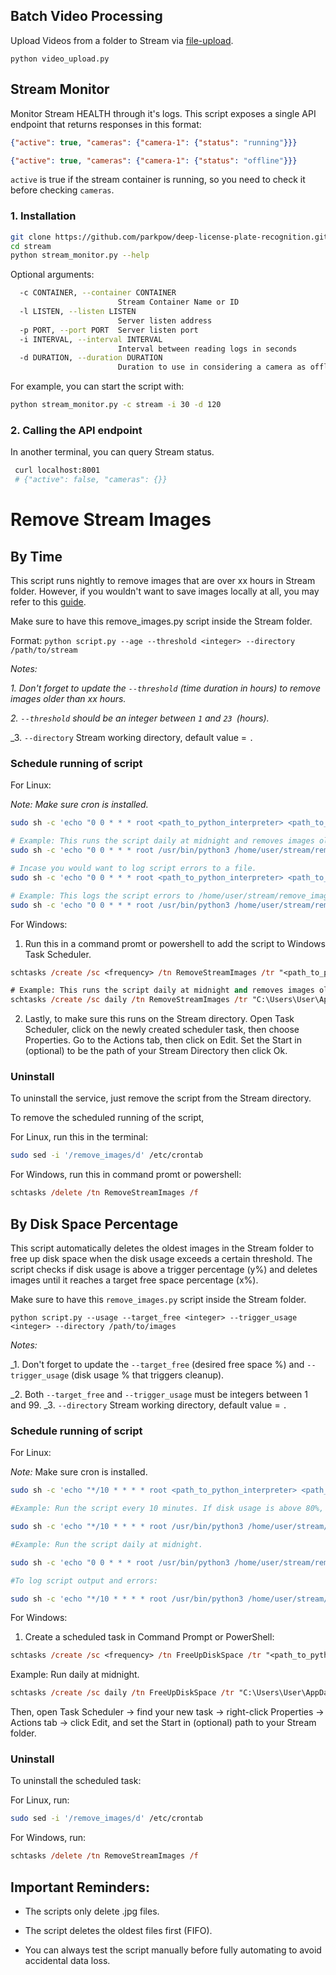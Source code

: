 ## Batch Video Processing

Upload Videos from a folder to Stream via [file-upload](https://guides.platerecognizer.com/docs/stream/video-files#file-upload-api).

```shell
python video_upload.py
```

## Stream Monitor
Monitor Stream HEALTH through it's logs. This script exposes a single API endpoint that returns responses in this format:

```json
{"active": true, "cameras": {"camera-1": {"status": "running"}}}
```

```json
{"active": true, "cameras": {"camera-1": {"status": "offline"}}}
```

`active` is true if the stream container is running, so you need to check it before checking `cameras`.

### 1. Installation

```bash
git clone https://github.com/parkpow/deep-license-plate-recognition.git
cd stream
python stream_monitor.py --help
```

Optional arguments:
```bash
  -c CONTAINER, --container CONTAINER
                        Stream Container Name or ID
  -l LISTEN, --listen LISTEN
                        Server listen address
  -p PORT, --port PORT  Server listen port
  -i INTERVAL, --interval INTERVAL
                        Interval between reading logs in seconds
  -d DURATION, --duration DURATION
                        Duration to use in considering a camera as offline in seconds
```

For example, you can start the script with:
```bash
python stream_monitor.py -c stream -i 30 -d 120
```

### 2. Calling the API endpoint
In another terminal, you can query Stream status.

```bash
 curl localhost:8001
 # {"active": false, "cameras": {}}
```

# Remove Stream Images



## By Time

This script runs nightly to remove images that are over xx hours in Stream folder. However, if you wouldn't want to save images locally at all, you may refer to this [guide](https://guides.platerecognizer.com/docs/stream/faq#how-do-i-not-save-vehicle-or-plates-images-in-my-localstreamfolder-when-forwarding-webhook-data).

Make sure to have this remove_images.py script inside the Stream folder.

Format: `python script.py --age --threshold <integer> --directory /path/to/stream`

_Notes:_

_1. Don't forget to update the `--threshold` (time duration in hours) to remove images older than xx hours._

_2. `--threshold` should be an integer between `1` and `23 `(hours)._

_3. `--directory` Stream working directory, default value = `.` 

### Schedule running of script

For Linux: 

_Note: Make sure cron is installed._

```bash
sudo sh -c 'echo "0 0 * * * root <path_to_python_interpreter> <path_to_script> --age --threshold 23" >> /etc/crontab'

# Example: This runs the script daily at midnight and removes images older than 23 hours.
sudo sh -c 'echo "0 0 * * * root /usr/bin/python3 /home/user/stream/remove_images.py --age --threshold 23" >> /etc/crontab'

# Incase you would want to log script errors to a file.
sudo sh -c 'echo "0 0 * * * root <path_to_python_interpreter> <path_to_script> --age --threshold 23 >> <path_to_log_file> 2>&1" >> /etc/crontab'

# Example: This logs the script errors to /home/user/stream/remove_images.log.
sudo sh -c 'echo "0 0 * * * root /usr/bin/python3 /home/user/stream/remove_images.py --age --threshold 23 >> /home/user/stream/remove_images.log 2>&1" >> /etc/crontab'

```

For Windows:

1. Run this in a command promt or powershell to add the script to Windows Task Scheduler.

```ps
schtasks /create /sc <frequency> /tn RemoveStreamImages /tr "<path_to_python_interpreter> <path_to_script> --age --threshold 10" /st <start_time>

# Example: This runs the script daily at midnight and removes images older than 10 hours.
schtasks /create /sc daily /tn RemoveStreamImages /tr "C:\Users\User\AppData\Local\Microsoft\WindowsApps\python.exe C:\PlateRecognizer\Stream\remove_images.py --age --threshold 10" /st 00:00

```

2. Lastly, to make sure this runs on the Stream directory. Open Task Scheduler, click on the newly created scheduler task, then choose Properties. Go to the Actions tab, then click on Edit. Set the Start in (optional) to be the path of your Stream Directory then click Ok. 


### Uninstall

To uninstall the service, just remove the script from the Stream directory. 

To remove the scheduled running of the script, 

For Linux, run this in the terminal:
```bash
sudo sed -i '/remove_images/d' /etc/crontab
```

For Windows, run this in command promt or powershell:
```ps
schtasks /delete /tn RemoveStreamImages /f
```

## By Disk Space Percentage

This script automatically deletes the oldest images in the Stream folder to free up disk space when the disk usage exceeds a certain threshold.
The script checks if disk usage is above a trigger percentage (y%) and deletes images until it reaches a target free space percentage (x%).

Make sure to have this `remove_images.py` script inside the Stream folder.

`python script.py --usage --target_free <integer> --trigger_usage <integer> --directory /path/to/images`

_Notes:_

_1. Don't forget to update the `--target_free` (desired free space %) and `--trigger_usage` (disk usage % that triggers cleanup).

_2. Both `--target_free` and `--trigger_usage` must be integers between 1 and 99.
_3. `--directory` Stream working directory, default value = `.` 

### Schedule running of script

For Linux:

_Note:_ Make sure cron is installed.

```bash
sudo sh -c 'echo "*/10 * * * * root <path_to_python_interpreter> <path_to_script> --usage --target_free 20 --trigger_usage 80 --directory /path/to/stream" >> /etc/crontab'

#Example: Run the script every 10 minutes. If disk usage is above 80%, it will delete oldest images until free space is at least 20%.

sudo sh -c 'echo "*/10 * * * * root /usr/bin/python3 /home/user/stream/remove_images.py --usage --target_free 20 --trigger_usage 80 --directory /home/user/stream" >> /etc/crontab'

#Example: Run the script daily at midnight.

sudo sh -c 'echo "0 0 * * * root /usr/bin/python3 /home/user/stream/remove_images.py --usage --target_free 20 --trigger_usage 80 --directory /home/user/stream" >> /etc/crontab'

#To log script output and errors:

sudo sh -c 'echo "*/10 * * * * root /usr/bin/python3 /home/user/stream/remove_images.py --usage --target_free 20 --trigger_usage 80 --directory /home/user/stream >> /home/user/stream/free_up_disk_space.log 2>&1" >> /etc/crontab'
```

For Windows:

1. Create a scheduled task in Command Prompt or PowerShell:

```ps
schtasks /create /sc <frequency> /tn FreeUpDiskSpace /tr "<path_to_python_interpreter> <path_to_script> --usage --target_free 20 --trigger_usage 80 --directory C:\PlateRecognizer\Stream" /st <start_time>
```

Example: Run daily at midnight.
```ps
schtasks /create /sc daily /tn FreeUpDiskSpace /tr "C:\Users\User\AppData\Local\Microsoft\WindowsApps\python.exe C:\PlateRecognizer\Stream\remove_images.py --usage --target_free 20 --trigger_usage 80 --directory C:\PlateRecognizer\Stream" /st 00:00
```

Then, open Task Scheduler → find your new task → right-click Properties → Actions tab → click Edit, and set the Start in (optional) path to your Stream folder.

### Uninstall

To uninstall the scheduled task:

For Linux, run:
```bash
sudo sed -i '/remove_images/d' /etc/crontab
```

For Windows, run:

```ps
schtasks /delete /tn RemoveStreamImages /f
```

## Important Reminders:

- The scripts only delete .jpg files.

- The script deletes the oldest files first (FIFO).

- You can always test the script manually before fully automating to avoid accidental data loss.
